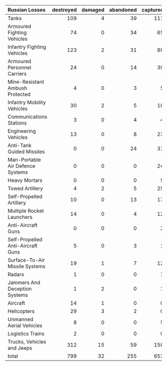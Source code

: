 | Russian Losses                    |   destroyed |   damaged |   abandoned |   captured |   total |
|:----------------------------------|------------:|----------:|------------:|-----------:|--------:|
| Tanks                             |         109 |         4 |          39 |        111 |     263 |
| Armoured Fighting Vehicles        |          74 |         0 |          34 |         65 |     173 |
| Infantry Fighting Vehicles        |         123 |         2 |          31 |         88 |     244 |
| Armoured Personnel Carriers       |          24 |         0 |          14 |         39 |      77 |
| Mine-Resistant Ambush Protected   |           4 |         0 |           3 |          5 |      12 |
| Infantry Mobility Vehicles        |          30 |         2 |           5 |         18 |      55 |
| Communications Stations           |           3 |         0 |           4 |          4 |      11 |
| Engineering Vehicles              |          13 |         0 |           8 |         23 |      44 |
| Anti-Tank Guided Missiles         |           0 |         0 |          24 |         37 |      61 |
| Man-Portable Air Defence Systems  |           0 |         0 |           0 |         24 |      24 |
| Heavy Mortars                     |           0 |         0 |           0 |          5 |       5 |
| Towed Artillery                   |           4 |         2 |           5 |         25 |      36 |
| Self-Propelled Artillery          |          10 |         0 |          13 |         17 |      40 |
| Multiple Rocket Launchers         |          14 |         0 |           4 |         12 |      30 |
| Anti-Aircraft Guns                |           0 |         0 |           0 |          2 |       2 |
| Self-Propelled Anti-Aircraft Guns |           5 |         0 |           3 |          1 |       9 |
| Surface-To-Air Missile Systems    |          19 |         1 |           7 |         12 |      39 |
| Radars                            |           1 |         0 |           0 |          1 |       2 |
| Jammers And Deception Systems     |           1 |         2 |           0 |          1 |       4 |
| Aircraft                          |          14 |         1 |           0 |          0 |      15 |
| Helicopters                       |          29 |         3 |           2 |          0 |      34 |
| Unmanned Aerial Vehicles          |           8 |         0 |           0 |          5 |      13 |
| Logistics Trains                  |           2 |         0 |           0 |          0 |       2 |
| Trucks, Vehicles and Jeeps        |         312 |        15 |          59 |        158 |     544 |
| total                             |         799 |        32 |         255 |        653 |    1739 |